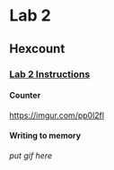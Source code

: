 # Lab 2

## Hexcount

### [Lab 2 Instructions](https://github.com/kevinwlu/dsd/tree/master/Nexys-A7/Lab-2)

#### Counter
https://imgur.com/pp0l2fl


#### Writing to memory
*put gif here*
